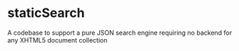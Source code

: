 # staticSearch
A codebase to support a pure JSON search engine requiring no backend for any XHTML5 document collection
